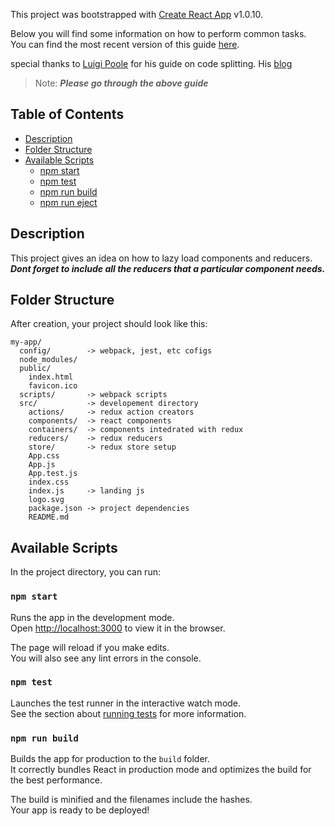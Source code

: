 This project was bootstrapped with [Create React App](https://github.com/facebookincubator/create-react-app) v1.0.10.

Below you will find some information on how to perform common tasks.<br>
You can find the most recent version of this guide [here](https://github.com/facebookincubator/create-react-app/blob/master/packages/react-scripts/template/README.md).

special thanks to [Luigi Poole](https://github.com/luigiplr) for his guide on code splitting. His [blog](https://medium.com/@luigiplr/react-redux-react-router-4-code-splitting-w-rxjs-webpack-32eabedf0e9)

>Note: ***Please go through the above guide***

## Table of Contents

- [Description](#description)
- [Folder Structure](#folder-structure)
- [Available Scripts](#available-scripts)
  - [npm start](#npm-start)
  - [npm test](#npm-test)
  - [npm run build](#npm-run-build)
  - [npm run eject](#npm-run-eject)
  
## Description

This project gives an idea on how to lazy load components and reducers. ***Dont forget to include all the reducers that a particular component needs.***  


## Folder Structure

After creation, your project should look like this:

```
my-app/
  config/        -> webpack, jest, etc cofigs
  node_modules/
  public/
    index.html
    favicon.ico
  scripts/       -> webpack scripts
  src/           -> developement directory
    actions/     -> redux action creators
    components/  -> react components
    containers/  -> components intedrated with redux
    reducers/    -> redux reducers
    store/       -> redux store setup
    App.css
    App.js
    App.test.js
    index.css
    index.js     -> landing js
    logo.svg
    package.json -> project dependencies
    README.md
```
## Available Scripts

In the project directory, you can run:

### `npm start`

Runs the app in the development mode.<br>
Open [http://localhost:3000](http://localhost:3000) to view it in the browser.

The page will reload if you make edits.<br>
You will also see any lint errors in the console.

### `npm test`

Launches the test runner in the interactive watch mode.<br>
See the section about [running tests](#running-tests) for more information.

### `npm run build`

Builds the app for production to the `build` folder.<br>
It correctly bundles React in production mode and optimizes the build for the best performance.

The build is minified and the filenames include the hashes.<br>
Your app is ready to be deployed!
